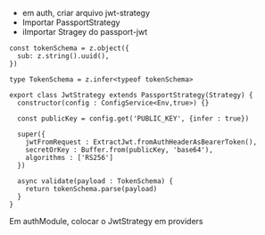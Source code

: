 - em auth, criar arquivo jwt-strategy
- Importar PassportStrategy
- iImportar Stragey do passport-jwt


```
const tokenSchema = z.object({
  sub: z.string().uuid(),
})

type TokenSchema = z.infer<typeof tokenSchema>

export class JwtStrategy extends PassportStrategy(Strategy) {
  constructor(config : ConfigService<Env,true>) {}

  const publicKey = config.get('PUBLIC_KEY', {infer : true})

  super({
    jwtFromRequest : ExtractJwt.fromAuthHeaderAsBearerToken(),
    secretOrKey : Buffer.from(publicKey, 'base64'),
    algorithms : ['RS256']
  })

  async validate(payload : TokenSchema) {
    return tokenSchema.parse(payload)
  }
}
```

Em authModule, colocar o JwtStrategy em providers

<!-- Protegendo Rotas -->

